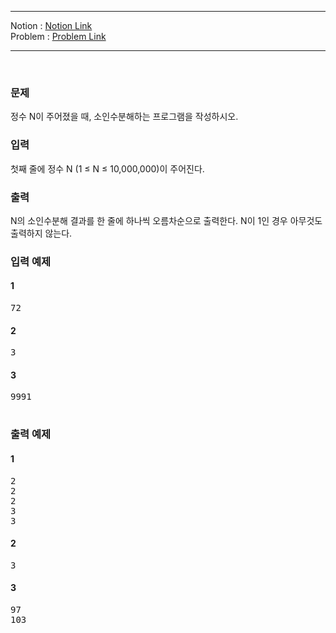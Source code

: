 
***
Notion : [Notion Link](https://west-pineapple-c4d.notion.site/785df55eab804e92ba5925f51a2f273a)  
Problem : [Problem Link](https://www.acmicpc.net/problem/11653)
***



<br/>

### 문제

정수 N이 주어졌을 때, 소인수분해하는 프로그램을 작성하시오.  

### 입력

첫째 줄에 정수 N (1 ≤ N ≤ 10,000,000)이 주어진다.  

### 출력

N의 소인수분해 결과를 한 줄에 하나씩 오름차순으로 출력한다. N이 1인 경우 아무것도 출력하지 않는다.  

### 입력 예제

#### 1
<pre>
72
</pre>

#### 2
<pre>
3
</pre>

#### 3
<pre>
9991

</pre>


### 출력 예제

#### 1
<pre>
2
2
2
3
3
</pre>

#### 2
<pre>
3
</pre>

#### 3
<pre>
97
103
</pre>
